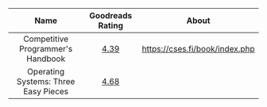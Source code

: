 | Name | Goodreads Rating | About |
|:--------:|:--------------------------:|:---------:|
| Competitive Programmer's Handbook | [4.39](https://www.goodreads.com/book/show/34861344-competitive-programmer-s-handbook) | https://cses.fi/book/index.php |
| Operating Systems: Three Easy Pieces | [4.68](https://www.goodreads.com/book/show/17374825-operating-systems) | |
